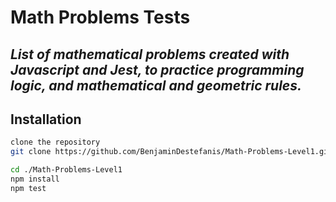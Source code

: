# Math Problems Tests
## _List of mathematical problems created with Javascript and Jest, to practice programming logic, and mathematical and geometric rules._


## Installation
```sh
clone the repository
git clone https://github.com/BenjaminDestefanis/Math-Problems-Level1.git

cd ./Math-Problems-Level1
npm install
npm test
```

